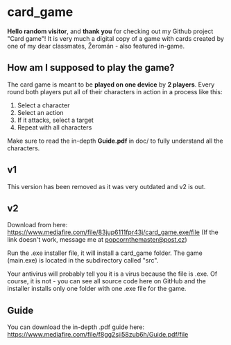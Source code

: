 # card_game
**Hello random visitor**, and **thank you** for checking out my Github project "Card game"! It is very much a digital copy of a game with cards created by one
of my dear classmates, Žeromán - also featured in-game. 

## How am I supposed to play the game?
The card game is meant to be **played on one device** by **2 players**. 
Every round both players put all of their characters in action in a process like this:
1. Select a character
2. Select an action
3. If it attacks, select a target
4. Repeat with all characters


Make sure to read the in-depth **Guide.pdf** in doc/ to fully understand all the characters.

## v1
This version has been removed as it was very outdated and v2 is out.

## v2
Download from here: https://www.mediafire.com/file/83jup6111fpr43j/card_game.exe/file (If the link doesn't work, message me at popcornthemaster@post.cz)

Run the .exe installer file, it will install a card_game folder. The game (main.exe) is located in the subdirectory called "src".

Your antivirus will probably tell you it is a virus because the file is .exe. Of course, it is not - you can see all source code here on GitHub and the installer installs only one folder with one .exe file for the game.

## Guide
You can download the in-depth .pdf guide here: https://www.mediafire.com/file/f8gg2sji58zub6h/Guide.pdf/file

